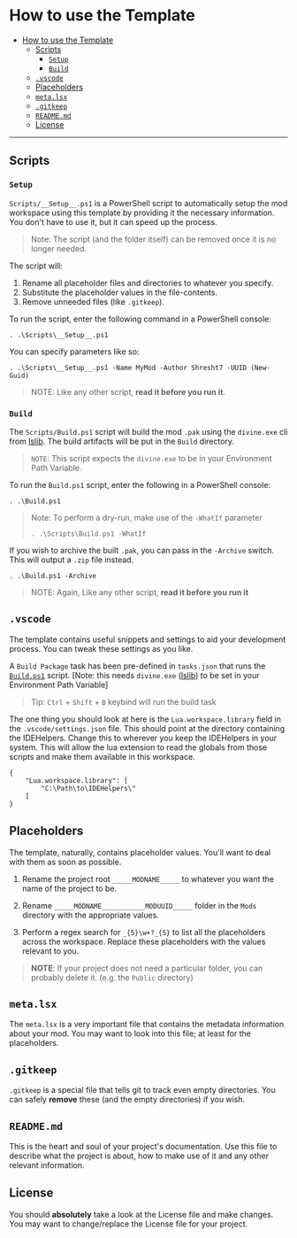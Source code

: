 # How to use the Template

- [How to use the Template](#how-to-use-the-template)
  - [Scripts](#scripts)
    - [`Setup`](#setup)
    - [`Build`](#build)
  - [`.vscode`](#vscode)
  - [Placeholders](#placeholders)
  - [`meta.lsx`](#metalsx)
  - [`.gitkeep`](#gitkeep)
  - [`README.md`](#readmemd)
  - [License](#license)

---

## Scripts

### `Setup`

`Scripts/__Setup__.ps1` is a PowerShell script to automatically setup the mod workspace using this template by providing it the necessary information. You don't have to use it, but it can speed up the process.

> Note: The script (and the folder itself) can be removed once it is no longer needed.

The script will:
1. Rename all placeholder files and directories to whatever you specify.
2. Substitute the placeholder values in the file-contents.
3. Remove unneeded files (like `.gitkeep`).

To run the script, enter the following command in a PowerShell console:

```pwsh
. .\Scripts\__Setup__.ps1
```

You can specify parameters like so:

```pwsh
. .\Scripts\__Setup__.ps1 -Name MyMod -Author Shresht7 -UUID (New-Guid)
```

> NOTE: Like any other script, **read it before you run it**.

### `Build`

The `Scripts/Build.ps1` script will build the mod `.pak` using the `divine.exe` cli from [lslib](https://github.com/Norbyte/lslib). The build artifacts will be put in the `Build` directory.

> `NOTE`: This script expects the `divine.exe` to be in your Environment Path Variable.

To run the `Build.ps1` script, enter the following in a PowerShell console:

```pwsh
. .\Build.ps1
```

> Note: To perform a dry-run, make use of the `-WhatIf` parameter
> ```pwsh
> . .\Scripts\Build.ps1 -WhatIf
> ```

If you wish to archive the built `.pak`, you can pass in the `-Archive` switch. This will output a `.zip` file instead.

```pwsh
. .\Build.ps1 -Archive
```

> NOTE: Again, Like any other script, **read it before you run it**

## `.vscode`

The template contains useful snippets and settings to aid your development process. You can tweak these settings as you like.

A `Build Package` task has been pre-defined in `tasks.json` that runs the [`Build.ps1`](#build) script. [Note: this needs `divine.exe` ([lslib](https://github.com/Norbyte/lslib)) to be set in your Environment Path Variable]

> Tip: `Ctrl` + `Shift` + `B` keybind will run the build task

The one thing you should look at here is the `Lua.workspace.library` field in the `.vscode/settings.json` file. This should point at the directory containing the IDEHelpers. Change this to wherever you keep the IDEHelpers in your system. This will allow the lua extension to read the globals from those scripts and make them available in this workspace.

```
{
    "Lua.workspace.library": [
        "C:\Path\to\IDEHelpers\"
    ]
}
```

## Placeholders

The template, naturally, contains placeholder values. You'll want to deal with them as soon as possible.

1. Rename the project root `_____MODNAME_____` to whatever you want the name of the project to be.

2. Rename `_____MODNAME___________MODUUID_____` folder in the `Mods` directory with the appropriate values.

3. Perform a regex search for `_{5}\w+?_{5}` to list all the placeholders across the workspace. Replace these placeholders with the values relevant to you.

> **NOTE**: If your project does not need a particular folder, you can probably delete it. (e.g. the `Public` directory)

## `meta.lsx`

The `meta.lsx` is a very important file that contains the metadata information about your mod. You may want to look into this file; at least for the placeholders.

## `.gitkeep`

`.gitkeep` is a special file that tells git to track even empty directories. You can safely **remove** these (and the empty directories) if you wish.

## `README.md`

This is the heart and soul of your project's documentation. Use this file to describe what the project is about, how to make use of it and any other relevant information.

## License

You should **absolutely** take a look at the License file and make changes. You may want to change/replace the License file for your project.
